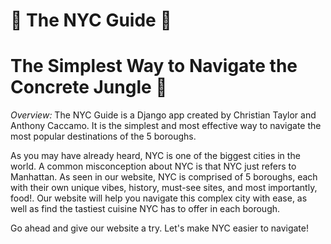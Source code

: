 # :statue_of_liberty: The NYC Guide :statue_of_liberty:
# The Simplest Way to Navigate the Concrete Jungle :city_sunrise:


*Overview:*
The NYC Guide is a Django app created by Christian Taylor and Anthony Caccamo. It is the simplest and most effective way to navigate the most popular destinations of the 5 boroughs. 

As you may have already heard, NYC is one of the biggest cities in the world. A common misconception about NYC is that NYC just refers to Manhattan. As seen in our website, NYC is comprised of 5 boroughs, each with their own unique vibes, history, must-see sites, and most importantly, food!. Our website will help you navigate this complex city with ease, as well as find the tastiest cuisine NYC has to offer in each borough. 

Go ahead and give our website a try. Let's make NYC easier to navigate!
